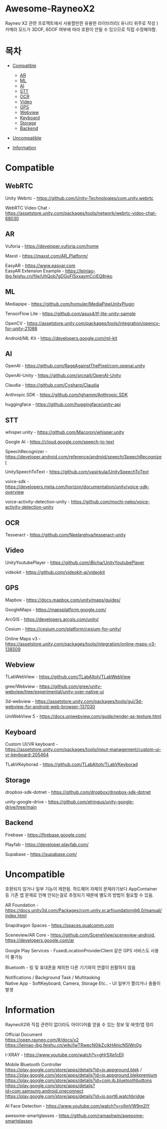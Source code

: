 # Awesome-RayneoX2
Rayneo X2 관련 프로젝트에서 사용할만한 유용한 라이브러리( 유니티 위주로 작성 )</br>
카메라 모드가 3DOF, 6DOF 여부에 따라 호환이 안될 수 있으므로 직접 수정해야함.

# 목차
 
- [Compatible](#Compatible)
    - [AR](#AR)
    - [ML](#ML)
    - [AI](#AI)
    - [STT](#STT)
    - [OCR](#OCR)
    - [Video](#Video)
    - [GPS](#GPS)
    - [Webview](#Webview)
    - [Keyboard](#Keyboard)
    - [Storage](#Storage)
    - [Backend](#Backend)

- [Uncompatible](#Uncompatible)

- [Information](#Information)

# Compatible

## WebRTC

Unity Webrtc - https://github.com/Unity-Technologies/com.unity.webrtc

WebRTC Video Chat - https://assetstore.unity.com/packages/tools/network/webrtc-video-chat-68030

## AR

Vuforia - https://developer.vuforia.com/home

Maxst - https://maxst.com/AR_Platform/

EasyAR - https://www.easyar.com</br>
EasyAR Extension Example - https://leiniao-ibg.feishu.cn/file/UhQob7gDGoFISxxaymCciEQ8nko

## ML

Mediapipe - https://github.com/homuler/MediaPipeUnityPlugin

TensorFlow Lite - https://github.com/asus4/tf-lite-unity-sample

OpenCV - https://assetstore.unity.com/packages/tools/integration/opencv-for-unity-21088

Android/ML Kit - https://developers.google.com/ml-kit

## AI

OpenAI - https://github.com/RageAgainstThePixel/com.openai.unity

OpenAI-Unity - https://github.com/srcnalt/OpenAI-Unity

Claudia - https://github.com/Cysharp/Claudia

Anthropic.SDK - https://github.com/tghamm/Anthropic.SDK

huggingface - https://github.com/huggingface/unity-api

## STT

whisper.unity - https://github.com/Macoron/whisper.unity

Google AI - https://cloud.google.com/speech-to-text

SpeechRecognizer - https://developer.android.com/reference/android/speech/SpeechRecognizer

UnitySpeechToText - https://github.com/yasirkula/UnitySpeechToText

voice-sdk - https://developers.meta.com/horizon/documentation/unity/voice-sdk-overview

voice-activity-detection-unity - https://github.com/mochi-neko/voice-activity-detection-unity

## OCR

Tesseract - https://github.com/Neelarghya/tesseract-unity

## Video

UnityYoutubePlayer - https://github.com/iBicha/UnityYoutubePlayer

videokit - https://github.com/videokit-ai/videokit

## GPS

Mapbox - https://docs.mapbox.com/unity/maps/guides/

GoogleMaps - https://mapsplatform.google.com/

ArcGIS - https://developers.arcgis.com/unity/

Cesium - https://cesium.com/platform/cesium-for-unity/

Online Maps v3 - https://assetstore.unity.com/packages/tools/integration/online-maps-v3-138509

## Webview

TLabWebView - https://github.com/TLabAltoh/TLabWebView

gree/Webview - https://github.com/gree/unity-webview/tree/experimental/unity-over-native-ui

3d-webview - https://assetstore.unity.com/packages/tools/gui/3d-webview-for-android-web-browser-137030

UniWebView 5 - https://docs.uniwebview.com/guide/render-as-texture.html

## Keyboard

Custom UI/VR keyboard - https://assetstore.unity.com/packages/tools/input-management/custom-ui-vr-keyboard-205464

TLabVKeyborad - https://github.com/TLabAltoh/TLabVKeyborad

## Storage

dropbox-sdk-dotnet - https://github.com/dropbox/dropbox-sdk-dotnet

unity-google-drive - https://github.com/elringus/unity-google-drive/tree/main

## Backend

Firebase - https://firebase.google.com/

Playfab - https://developer.playfab.com/

Supabase - https://supabase.com/

# Uncompatible

호환되지 않거나 일부 기능이 제한됨.
하드웨어 자체의 문제라기보다 AppContainer 등 기존 앱 문제로 인해 안되는걸로 추정되기 때문에 별도의 방법이 필요할 수 있음.

AR Foundation - https://docs.unity3d.com/Packages/com.unity.xr.arfoundation@6.0/manual/index.html

Snapdragon Spaces - https://spaces.qualcomm.com

Sceneview/AR Core - https://github.com/SceneView/sceneview-android, https://developers.google.com/ar

Google Play Services - FusedLocationProviderClient 같은 GPS 서비스도 사용이 불가능

Bluetooth - 링 및 휴대폰을 제외한 다른 기기와의 연결이 원활하지 않음 </br>

Notifications / Background Task / Multitasking</br>
Native App - SoftKeyboard, Camera, Storage Etc.. - UI 일부가 짤리거나 충돌이 발생

# Information
RayneoX2와 직접 관련이 없더라도 아이디어를 얻을 수 있는 정보 및 에셋/앱 정리

Official Document</br>
https://open.rayneo.com/#/docs/x2</br>
https://leiniao-ibg.feishu.cn/wiki/IwTRwecN0ikZcjkHAhicN5lWn0g

I-XRAY - https://www.youtube.com/watch?v=gHrSXe1cElI

Mobile Bluetooth Controller</br>
https://play.google.com/store/apps/details?id=io.appground.blek / https://play.google.com/store/apps/details?id=io.appground.blekpremium</br>
https://play.google.com/store/apps/details?id=com.jb.bluetoothbuttons</br>
https://play.google.com/store/apps/details?id=com.samsung.android.oneconnect</br>
https://play.google.com/store/apps/details?id=io.port6.watchbridge

AI Face Detection - https://www.youtube.com/watch?v=yIImVW9m2lY

awesome-smartglasses - https://github.com/ramashwin/awesome-smartglasses
